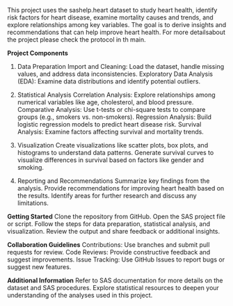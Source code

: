 This project uses the sashelp.heart dataset to study heart health, identify risk factors for heart disease, examine mortality causes and trends, and explore relationships among key variables.
The goal is to derive insights and recommendations that can help improve heart health. For more detailsabout the project please check the protocol in th main.

**Project Components**
1. Data Preparation
Import and Cleaning: Load the dataset, handle missing values, and address data inconsistencies.
Exploratory Data Analysis (EDA): Examine data distributions and identify potential outliers.

2. Statistical Analysis
Correlation Analysis: Explore relationships among numerical variables like age, cholesterol, and blood pressure.
Comparative Analysis: Use t-tests or chi-square tests to compare groups (e.g., smokers vs. non-smokers).
Regression Analysis: Build logistic regression models to predict heart disease risk.
Survival Analysis: Examine factors affecting survival and mortality trends.

3. Visualization
Create visualizations like scatter plots, box plots, and histograms to understand data patterns.
Generate survival curves to visualize differences in survival based on factors like gender and smoking.

4. Reporting and Recommendations
Summarize key findings from the analysis.
Provide recommendations for improving heart health based on the results.
Identify areas for further research and discuss any limitations.


**Getting Started**
Clone the repository from GitHub.
Open the SAS project file or script.
Follow the steps for data preparation, statistical analysis, and visualization.
Review the output and share feedback or additional insights.


**Collaboration Guidelines**
Contributions: Use branches and submit pull requests for review.
Code Reviews: Provide constructive feedback and suggest improvements.
Issue Tracking: Use GitHub Issues to report bugs or suggest new features.


**Additional Information**
Refer to SAS documentation for more details on the dataset and SAS procedures.
Explore statistical resources to deepen your understanding of the analyses used in this project.
